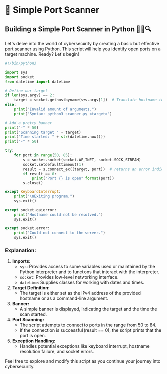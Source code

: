# 🥐 Simple Port Scanner

## Building a Simple Port Scanner in Python 🕵️‍♂️🔍

Let's delve into the world of cybersecurity by creating a basic but effective port scanner using Python. This script will help you identify open ports on a target machine. Ready? Let's begin!

```python
#!/bin/python3

import sys
import socket
from datetime import datetime

# Define our target
if len(sys.argv) == 2:
    target = socket.gethostbyname(sys.argv[1])  # Translate hostname to IPv4
else:
    print("Invalid amount of arguments.")
    print("Syntax: python3 scanner.py <target>")

# Add a pretty banner
print("-" * 50)
print("Scanning target " + target)
print("Time started: " + str(datetime.now()))
print("-" * 50)

try:
    for port in range(50, 85):
        s = socket.socket(socket.AF_INET, socket.SOCK_STREAM)
        socket.setdefaulttimeout(1)
        result = s.connect_ex((target, port))  # returns an error indicator - if port is open it throws a 0, otherwise 1
        if result == 0:
            print("Port {} is open".format(port))
        s.close()

except KeyboardInterrupt:
    print("\nExiting program.")
    sys.exit()

except socket.gaierror:
    print("Hostname could not be resolved.")
    sys.exit()

except socket.error:
    print("Could not connect to the server.")
    sys.exit()
```

### Explanation:

1. **Imports:**
   * `sys`: Provides access to some variables used or maintained by the Python interpreter and to functions that interact with the interpreter.
   * `socket`: Provides low-level networking interface.
   * `datetime`: Supplies classes for working with dates and times.
2. **Target Definition:**
   * The target is either set as the IPv4 address of the provided hostname or as a command-line argument.
3. **Banner:**
   * A simple banner is displayed, indicating the target and the time the scan started.
4. **Port Scanning:**
   * The script attempts to connect to ports in the range from 50 to 84.
   * If the connection is successful (result == 0), the script prints that the port is open.
5. **Exception Handling:**
   * Handles potential exceptions like keyboard interrupt, hostname resolution failure, and socket errors.

Feel free to explore and modify this script as you continue your journey into cybersecurity.
